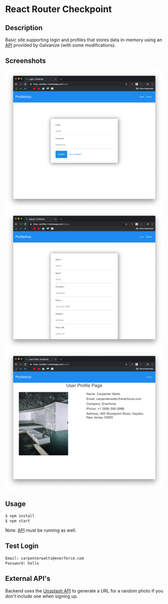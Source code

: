 # React Router Checkpoint

## Description
Basic site supporting login and profiles that stores data in-memory using an [API](https://github.com/JBallin/g-api) provided by Galvanize (with some modifications).

## Screenshots
![login](screenshots/1_login.png?raw=true "login")
![signup](screenshots/2_signup.png?raw=true "signup")
![profile](screenshots/3_profile.png?raw=true "profile")

## Usage
```shell
$ npm install
$ npm start
```

Note: [API](https://github.com/JBallin/g-api) must be running as well.

## Test Login
```
Email: carpenterwatts@enerforce.com
Password: hello
```

## External API's
Backend uses the [Unsplash API](https://unsplash.com/developers) to generate a URL for a random photo if you don't include one when signing up.

